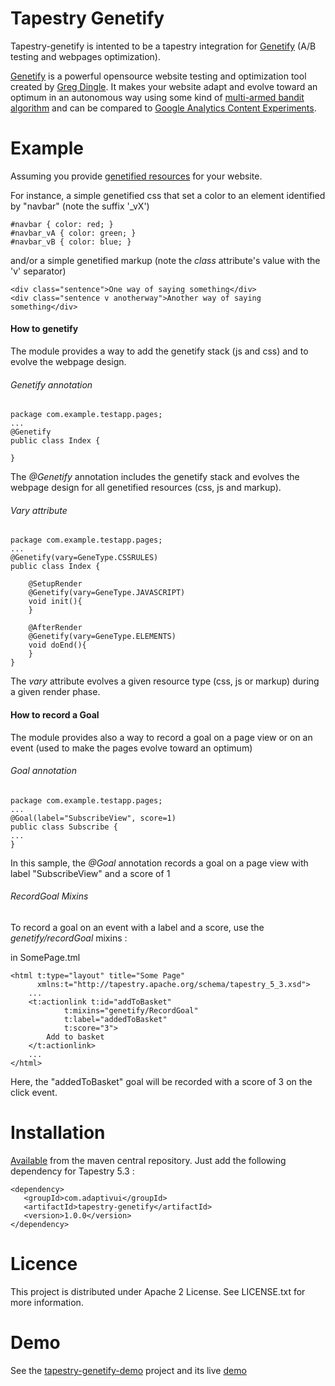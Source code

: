 Tapestry Genetify
=================

Tapestry-genetify is intented to be a tapestry integration for [Genetify](https://github.com/gregdingle/genetify/wiki/) (A/B testing and webpages optimization).

[Genetify](https://github.com/gregdingle/genetify/wiki/) is a powerful opensource website testing and optimization tool created by [Greg Dingle](https://github.com/gregdingle).
It makes your website adapt and evolve toward an optimum in an autonomous way using some kind of [multi-armed bandit algorithm](http://en.wikipedia.org/wiki/Multi-armed_bandit) and can be compared to [Google Analytics Content Experiments](https://support.google.com/analytics/answer/1745147?hl=en).

Example
=======

Assuming you provide [genetified resources](https://github.com/gregdingle/genetify/wiki/Usage) for your website.

For instance, a simple genetified css that set a color to an element identified by "navbar" (note the suffix '_vX')

    #navbar { color: red; }
    #navbar_vA { color: green; }
    #navbar_vB { color: blue; }
    
and/or a simple genetified markup (note the _class_ attribute's value with the 'v' separator)
    
    <div class="sentence">One way of saying something</div>           
    <div class="sentence v anotherway">Another way of saying something</div>

#### How to genetify ####

The module provides a way to add the genetify stack (js and css) and to evolve the webpage design.

###### Genetify annotation  ######

    package com.example.testapp.pages;
    ...
    @Genetify
    public class Index {
    	
    }

The _@Genetify_ annotation includes the genetify stack and evolves the webpage design for all genetified resources (css, js and markup).

###### Vary attribute  ######
    
    package com.example.testapp.pages;
    ...
    @Genetify(vary=GeneType.CSSRULES)
    public class Index {
    
        @SetupRender
        @Genetify(vary=GeneType.JAVASCRIPT)
        void init(){		
        }
    
        @AfterRender
        @Genetify(vary=GeneType.ELEMENTS)
        void doEnd(){
        }
    }

The _vary_ attribute evolves a given resource type (css, js or markup) during a given render phase.

#### How to record a Goal ####

The module provides also a way to record a goal on a page view or on an event (used to make the pages evolve toward an optimum)

###### Goal annotation  ######

    package com.example.testapp.pages;
    ...
    @Goal(label="SubscribeView", score=1)
    public class Subscribe {
    ...
    }

In this sample, the _@Goal_ annotation records a goal on a page view with label "SubscribeView" and a score of 1

###### RecordGoal Mixins ######

To record a goal on an event with a label and a score, use the _genetify/recordGoal_ mixins :

in SomePage.tml

    <html t:type="layout" title="Some Page"  
          xmlns:t="http://tapestry.apache.org/schema/tapestry_5_3.xsd">
        ...
        <t:actionlink t:id="addToBasket" 
                t:mixins="genetify/RecordGoal" 
                t:label="addedToBasket" 
                t:score="3">
            Add to basket
        </t:actionlink>
        ...
    </html>

Here, the "addedToBasket" goal will be recorded with a score of 3 on the click event.

Installation
============

[Available](http://search.maven.org/#search|ga|1|tapestry-genetify) from the maven central repository. Just add the following dependency for Tapestry 5.3 :

    <dependency>
       <groupId>com.adaptivui</groupId>
       <artifactId>tapestry-genetify</artifactId>
       <version>1.0.0</version>
    </dependency>

Licence
=======

This project is distributed under Apache 2 License. See LICENSE.txt for more information.

Demo
====

See the [tapestry-genetify-demo](https://github.com/adaptivui/tapestry-genetify-demo) project and its live [demo](http://www.adaptivui.com/tapestry-genetify-demo)
